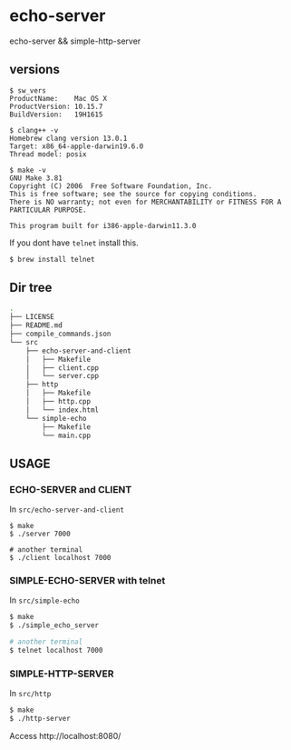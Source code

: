 # echo-server
echo-server && simple-http-server

## versions
```
$ sw_vers
ProductName:	Mac OS X
ProductVersion:	10.15.7
BuildVersion:	19H1615

$ clang++ -v
Homebrew clang version 13.0.1
Target: x86_64-apple-darwin19.6.0
Thread model: posix

$ make -v
GNU Make 3.81
Copyright (C) 2006  Free Software Foundation, Inc.
This is free software; see the source for copying conditions.
There is NO warranty; not even for MERCHANTABILITY or FITNESS FOR A
PARTICULAR PURPOSE.

This program built for i386-apple-darwin11.3.0
```

If you dont have `telnet` install this.
```bash
$ brew install telnet
```

## Dir tree

```bash
.
├── LICENSE
├── README.md
├── compile_commands.json
└── src
    ├── echo-server-and-client
    │   ├── Makefile
    │   ├── client.cpp
    │   └── server.cpp
    ├── http
    │   ├── Makefile
    │   ├── http.cpp
    │   └── index.html
    └── simple-echo
        ├── Makefile
        └── main.cpp
 ```
 
## USAGE

### ECHO-SERVER and CLIENT
In `src/echo-server-and-client`
```
$ make
$ ./server 7000

# another terminal
$ ./client localhost 7000
```

### SIMPLE-ECHO-SERVER with telnet
In `src/simple-echo`
```bash
$ make
$ ./simple_echo_server

# another terminal
$ telnet localhost 7000
```

### SIMPLE-HTTP-SERVER
In `src/http`
```bash
$ make
$ ./http-server
```
Access http://localhost:8080/
